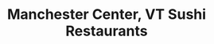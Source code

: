 ---
layout: city
title: Manchester Center, VT Sushi Restaurants
permalink: /vermont/manchester-center/
stateAbbr: VT
stateName: Vermont
cityName: Manchester Center
---